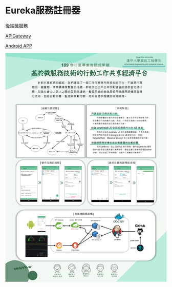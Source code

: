 # Eureka服務註冊器

[後端微服務](https://github.com/FCU-FPms/ms-task)

[APIGateway](https://github.com/FCU-FPms/ms-APIGateway-65)

[Android APP](https://github.com/franky3020/FP_HalloWoldApp)

![](https://github.com/franky3020/FP_HalloWoldApp/blob/master/readme_img/FPV1.png)
